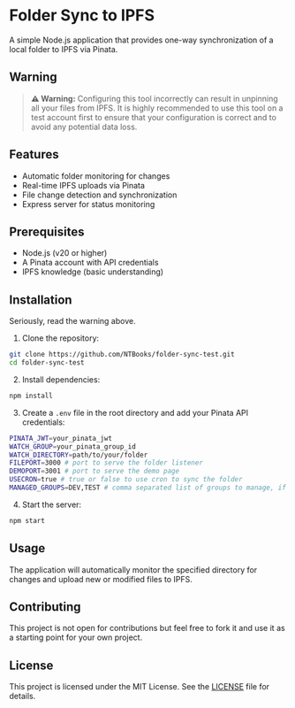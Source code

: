 # Folder Sync to IPFS

A simple Node.js application that provides one-way synchronization of a local folder to IPFS via Pinata.

## Warning

> **⚠️ Warning:** Configuring this tool incorrectly can result in unpinning all your files from IPFS. It is highly recommended to use this tool on a test account first to ensure that your configuration is correct and to avoid any potential data loss.

## Features

- Automatic folder monitoring for changes
- Real-time IPFS uploads via Pinata
- File change detection and synchronization
- Express server for status monitoring

## Prerequisites

- Node.js (v20 or higher)
- A Pinata account with API credentials
- IPFS knowledge (basic understanding)

## Installation

Seriously, read the warning above.

1. Clone the repository:

```bash
git clone https://github.com/NTBooks/folder-sync-test.git
cd folder-sync-test
```

2. Install dependencies:

```bash
npm install
```

3. Create a `.env` file in the root directory and add your Pinata API credentials:

```bash
PINATA_JWT=your_pinata_jwt
WATCH_GROUP=your_pinata_group_id
WATCH_DIRECTORY=path/to/your/folder
FILEPORT=3000 # port to serve the folder listener
DEMOPORT=3001 # port to serve the demo page
USECRON=true # true or false to use cron to sync the folder
MANAGED_GROUPS=DEV,TEST # comma separated list of groups to manage, if not set, files will be queried from all groups
```

4. Start the server:

```bash
npm start
```

## Usage

The application will automatically monitor the specified directory for changes and upload new or modified files to IPFS.

## Contributing

This project is not open for contributions but feel free to fork it and use it as a starting point for your own project.

## License

This project is licensed under the MIT License. See the [LICENSE](LICENSE) file for details.
